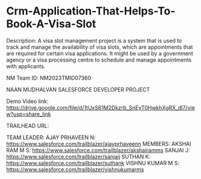 # Crm-Application-That-Helps-To-Book-A-Visa-Slot
Description:
  A visa slot management project is a system that is used to track and manage the availability of visa slots, which are appointments that are required for certain visa applications. It might be used by a government agency or a visa processing centre to schedule and manage appointments with applicants.    

NM Team ID: NM2023TMID07360

NAAN MUDHALVAN SALESFORCE DEVELOPER PROJECT

Demo Video link:  https://drive.google.com/file/d/1tUxS61M2Dkzrb_SnEyT0HwkhXgRX_dl7/view?usp=share_link

TRAILHEAD URL:

TEAM LEADER:
AJAY PRHAVEEN N: https://www.salesforce.com/trailblazer/ajayprhaveenn
MEMBERS:
AKSHAI RAM M S:  https://www.salesforce.com/trailblazer/akshairamms
SANJAI J: https://www.salesforce.com/trailblazer/sanjaij
SUTHAN K: https://www.salesforce.com/trailblazer/suthank
VISHNU KUMAR M S: https://www.salesforce.com/trailblazer/vishnukumarms
